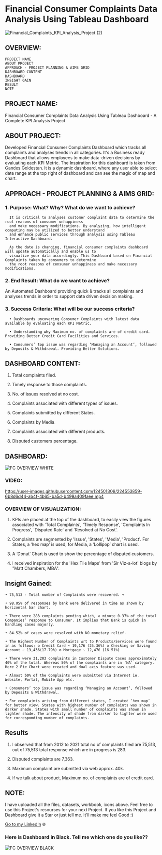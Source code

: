 # Financial Consumer Complaints Data Analysis Using Tableau Dashboard

![Financial_Complaints_KPI_Analysis_Project (2)](https://user-images.githubusercontent.com/124501309/224553693-ab29f165-698d-49e6-931f-95079852d7e8.png)


## OVERVIEW:
    PROJECT NAME
    ABOUT PROJECT
    APPROACH - PROJECT PLANNING & AIMS GRID
    DASHBOARD CONTENT
    DASHBOARD
    INSIGHT GAIN
    RESULT
    NOTE

## PROJECT NAME:

Financial Consumer Complaints Data Analysis Using Tableau Dashboard - A Complete KPI Analysis Project

## ABOUT PROJECT:

Developed Financial Consumer Complaints Dashboard which tracks all complaints and analyses trends in all categories. It's a Business ready Dashboard that allows employees to make data-driven decisions by evaluating each KPI Metric. The Inspiration for this dashboard is taken from Gandes Goldestan. It is a dynamic dashboard, where any user able to select date range at the top right of dashboard and can see the magic of map and chart.

## APPROACH - PROJECT PLANNING & AIMS GRID: 

### 1. Purpose: What? Why? What do we want to achieve?

      It is critical to analyses customer complaint data to determine the root reasons of consumer unhappiness 
      and make necessary modifications. By analyzing, how intelligent computing may be utilized to better understand 
      and enhance public services through analysis using Tableau Interactive Dashboard.

      As the date is changing, financial consumer complaints dashboard will update automatically and enable us to 
      visualize your data accordingly. This Dashboard based on Financial Complaints taken by consumers to determine 
      the root reasons of consumer unhappiness and make necessary modifications.
   
### 2. End Result: What do we want to achieve?

  An Automated Dashboard providing quick & tracks all complaints and analyses trends in order to support data driven decision making.
  
### 3. Success Criteria: What will be our success criteria?

      •	Dashboards uncovering Consumer Complaints with latest data available by evaluating each KPI Metric.
  
      •	Understanding why Maximum no. of complaints are of credit card. Providing Better Credit Card Facilities and Services.
  
      •	Consumers’ top issue was regarding ‘Managing an Account’, followed by Deposits & Withdrawal. Providing Better Solutions.
  
## DASHBOARD CONTENT:

   1. Total complaints filed.

   2. Timely response to those complaints.

   3. No. of issues resolved at no cost.

   4. Complaints associated with different types of issues.

   5. Complaints submitted by different States.

   6. Complaints by Media.

   7. Complaints associated with different products.

   8. Disputed customers percentage.

## DASHBOARD:

![FC OVERVIEW WHITE](https://user-images.githubusercontent.com/124501309/224550453-852c3457-bd5a-4b7a-9027-7e1ddc31fae8.png)

### VIDEO:



https://user-images.githubusercontent.com/124501309/224553859-6b8d6d44-ab4f-4b65-ba5d-b499a409faee.mp4



### OVERVIEW OF VISUALIZATION:

   1) KPIs are placed at the top of the dashboard, to easily view the figures associated with 'Total Complaints', 'Timely Response', 'Complaints In Progress', 'Disputed Rate' and 'Resolved at No Cost'.

   2) Complaints are segmented by 'Issue', 'States', 'Media', 'Product'. For States, a ‘hex map’ is used, for Media, a ‘Lollipop’ chart is used.

   3) A ‘Donut’ Chart is used to show the percentage of disputed customers.

   4) I received inspiration for the 'Hex Tile Maps' from 'Sir Viz-a-lot' blogs by "Matt Chambers, MBA".

## Insight Gained:

    • 75,513 - Total number of Complaints were recovered. ¬
   
    • 98.05% of responses by bank were delivered in time as shown by horizontal bar chart.
   
    • There were 283 complaints pending which, a minute 0.37% of the total Companies’ response to Consumer. It implies that Bank is quick in handling cases majorly.
   
    • 84.52% of cases were resolved with NO monetary relief.
   
    • The Highest Number of Complaints wrt to Products/Services were found in as follows; o Credit Card ~ 19,176 (25.36%) o Checking or Saving Account ~ 13,436(17.79%) o Mortgage ~ 12,470 (16.51%)
   
    • There were 31,203 complaints in Customer Dispute Cases approximately 40% of the total. Whereas 50% of the complaints are in ‘NA’ category. Here 2 Pie Chart were created and dual axis feature was used.
   
    • Almost 50% of the Complaints were submitted via Internet ie. Website, Portal, Mobile App etc.
   
    • Consumers’ top issue was regarding ‘Managing an Account’, followed by Deposits & Withdrawal.
   
    • For complaints arising from different states, I created ‘hex map’ for better view. States with highest number of complaints was shown in darker shade. States with small number of complaints was shown in lighter shade. The intensity of shade from darker to lighter were used for corresponding number of complaints.
   
## Results

   1) I observed that from 2012 to 2021 total no of complaints filed are 75,513, out of 75,513 total response which are in progress is 283.

   2) Disputed complaints are 7,363.

   3) Maximum complaint are submitted via web approx. 40k.

   4) If we talk about product, Maximum no. of complaints are of credit card.

## NOTE:

I have uploaded all the files, datasets, workbook, icons above. Feel free to use this Project's resourses for your next Project. If you like this Project and Dashboard give it a Star or just tell me. It'll make me feel Good :)

[Go to my LinkedIn](https://www.linkedin.com/in/gulshan-gedam-362905209/) 🌐

### Here is Dashboard in Black. Tell me which one do you like??

![FC OVERVIEW BLACK](https://user-images.githubusercontent.com/124501309/224552451-951db0d3-48f4-4467-b602-8561751a0eb5.png)


